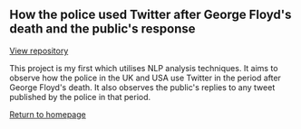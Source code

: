 ## How the police used Twitter after George Floyd's death and the public's response

[View repository](https://github.com/erica-kane/SMI610)

This project is my first which utilises NLP analysis techniques. It aims to observe how the police in the UK and USA use Twitter in the period after George Floyd's death. It also observes the public's replies to any tweet published by the police in that period. 


[Return to homepage](index.md)

